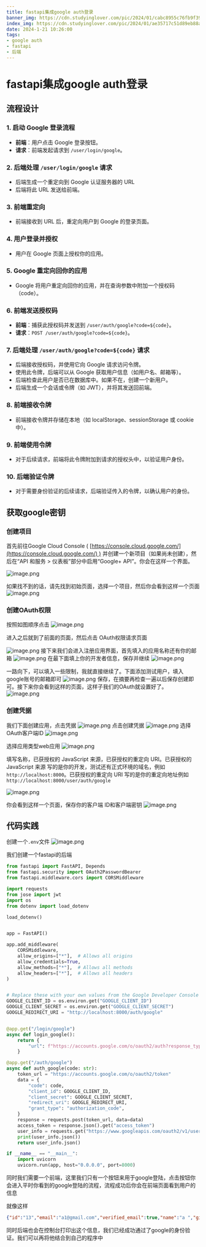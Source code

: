 ```yaml
---
title: fastapi集成google auth登录
banner_img: https://cdn.studyinglover.com/pic/2024/01/cabc8955c76fb9f396061cbbdd5aad58.png
index_img: https://cdn.studyinglover.com/pic/2024/01/ae35717c51d89eb88ab6852b4b00ef63.png
date: 2024-1-21 10:26:00
tags:
- google auth
- fastapi
- 后端
---
```


# fastapi集成google auth登录
## 流程设计
### 1. 启动 Google 登录流程

- **前端**：用户点击 Google 登录按钮。
- **请求**：前端发起请求到 `/user/login/google`。

### 2. 后端处理 `/user/login/google` 请求

- 后端生成一个重定向到 Google 认证服务器的 URL
- 后端将此 URL 发送给前端。

### 3. 前端重定向

- 前端接收到 URL 后，重定向用户到 Google 的登录页面。

### 4. 用户登录并授权

- 用户在 Google 页面上授权你的应用。

### 5. Google 重定向回你的应用

- Google 将用户重定向回你的应用，并在查询参数中附加一个授权码（code）。

### 6. 前端发送授权码

- **前端**：捕获此授权码并发送到 `/user/auth/google?code=${code}`。
- **请求**：`POST /user/auth/google?code=${code}`。

### 7. 后端处理 `/user/auth/google?code=${code}` 请求

- 后端接收授权码，并使用它向 Google 请求访问令牌。
- 使用此令牌，后端可以从 Google 获取用户信息（如用户名、邮箱等）。
- 后端检查此用户是否已在数据库中。如果不在，创建一个新用户。
- 后端生成一个会话或令牌（如 JWT），并将其发送回前端。

### 8. 前端接收令牌

- 前端接收令牌并存储在本地（如 localStorage、sessionStorage 或 cookie 中）。

### 9. 前端使用令牌

- 对于后续请求，前端将此令牌附加到请求的授权头中，以验证用户身份。

### 10. 后端验证令牌

- 对于需要身份验证的后续请求，后端验证传入的令牌，以确认用户的身份。

## 获取google密钥
### 创建项目
首先前往Google Cloud Console ( [https://console.cloud.google.com/](https://console.cloud.google.com/) ) 并创建一个新项目（如果尚未创建），然后在“API 和服务 > 仪表板”部分中启用“Google+ API”。你会在这样一个界面。

![image.png](https://cdn.studyinglover.com/pic/2024/01/ae35717c51d89eb88ab6852b4b00ef63.png)

如果找不到的话，请先找到初始页面，选择一个项目，然后你会看到这样一个页面![image.png](https://cdn.studyinglover.com/pic/2024/01/a92b558de8f9cff3830a4146d9632e59.png)

### 创建OAuth权限
按照如图顺序点击
![image.png](https://cdn.studyinglover.com/pic/2024/01/101627cfb52eddde0622707fda8c787b.png)

进入之后就到了前面的页面，然后点击 OAuth权限请求页面

![image.png](https://cdn.studyinglover.com/pic/2024/01/3ab8147866777e9cc08572a85fbf6eb1.png)
接下来我们会进入注册应用界面，首先填入的应用名称还有你的邮箱
![image.png](https://cdn.studyinglover.com/pic/2024/01/001cbe727e68da69261b7ba012e596de.png)
在最下面填上你的开发者信息，保存并继续
![image.png](https://cdn.studyinglover.com/pic/2024/01/2398bdedeb782ff071e92f176815f251.png)

一路向下，可以填入一些限制，我就直接继续了。下面添加测试用户，填入google账号的邮箱即可
![image.png](https://cdn.studyinglover.com/pic/2024/01/38893303361225188c4bf4b80a0da71c.png)
保存，在摘要再检查一遍以后保存创建即可。接下来你会看到这样的页面，这样子我们的OAuth就设置好了。
![image.png](https://cdn.studyinglover.com/pic/2024/01/adbcb7f78f4f157a5c3275cd48af66ec.png)

### 创建凭据
我们下面创建应用，点击凭据
![image.png](https://cdn.studyinglover.com/pic/2024/01/1fd3b8f8bf2e42bbf21eba64619ab516.png)
点击创建凭据
![image.png](https://cdn.studyinglover.com/pic/2024/01/acd4317727c70cc5282b72d6350cb585.png)
选择OAuth客户端ID
![image.png](https://cdn.studyinglover.com/pic/2024/01/cb1e787b42c9b3c0d5f95f2c9bf8bae2.png)

选择应用类型web应用
![image.png](https://cdn.studyinglover.com/pic/2024/01/a334a3cf9bd76fa8c57fa0be48b6b713.png)


填写名称，已获授权的 JavaScript 来源，已获授权的重定向 URI。已获授权的 JavaScript 来源 写的是你的开发，测试还有正式环境的域名，例如`http://localhost:8000`。已获授权的重定向 URI 写的是你的重定向地址例如`http://localhost:8000/user/auth/google`

![image.png](https://cdn.studyinglover.com/pic/2024/01/ff16e3fd7c0c5eeeb82646f737a40f1f.png)

你会看到这样一个页面，保存你的客户端 ID和客户端密钥
![image.png](https://cdn.studyinglover.com/pic/2024/01/c6ccc6b85da45c876f8194d099173bbe.png)
## 代码实践

创建一个`.env`文件
![image.png](https://cdn.studyinglover.com/pic/2024/01/73c325e34f0eaf971e44980543a09c00.png)


我们创建一个fastapi的后端
```python
from fastapi import FastAPI, Depends
from fastapi.security import OAuth2PasswordBearer
from fastapi.middleware.cors import CORSMiddleware

import requests
from jose import jwt
import os
from dotenv import load_dotenv

load_dotenv()


app = FastAPI()

app.add_middleware(
    CORSMiddleware,
    allow_origins=["*"],  # Allows all origins
    allow_credentials=True,
    allow_methods=["*"],  # Allows all methods
    allow_headers=["*"],  # Allows all headers
)


# Replace these with your own values from the Google Developer Console
GOOGLE_CLIENT_ID = os.environ.get("GOOGLE_CLIENT_ID")
GOOGLE_CLIENT_SECRET = os.environ.get("GOOGLE_CLIENT_SECRET")
GOOGLE_REDIRECT_URI = "http://localhost:8000/auth/google"


@app.get("/login/google")
async def login_google():
    return {
        "url": f"https://accounts.google.com/o/oauth2/auth?response_type=code&client_id={GOOGLE_CLIENT_ID}&redirect_uri={GOOGLE_REDIRECT_URI}&scope=openid%20profile%20email&access_type=offline"
    }

@app.get("/auth/google")
async def auth_google(code: str):
    token_url = "https://accounts.google.com/o/oauth2/token"
    data = {
        "code": code,
        "client_id": GOOGLE_CLIENT_ID,
        "client_secret": GOOGLE_CLIENT_SECRET,
        "redirect_uri": GOOGLE_REDIRECT_URI,
        "grant_type": "authorization_code",
    }
    response = requests.post(token_url, data=data)
    access_token = response.json().get("access_token")
    user_info = requests.get("https://www.googleapis.com/oauth2/v1/userinfo", headers={"Authorization": f"Bearer {access_token}"})
    print(user_info.json())
    return user_info.json()

if __name__ == "__main__":
    import uvicorn
    uvicorn.run(app, host="0.0.0.0", port=8000)
```

同时我们需要一个前端，这里我们只有一个按钮来用于google登陆，点击按钮你会进入平时你看到的google登陆的流程，流程成功后你会在前端页面看到用户的信息

就像这样
```json
{"id":"13","email":"a1@gmail.com","verified_email":true,"name":"a ","given_name":"a","family_name":"a","picture":"https://lh3.googleusercontent.com/a/ACLXM=s96-c","locale":"zh-CN"}
```

同时后端也会在控制台打印出这个信息，我们已经成功通过了google的身份验证。我们可以再将他结合到自己的程序中